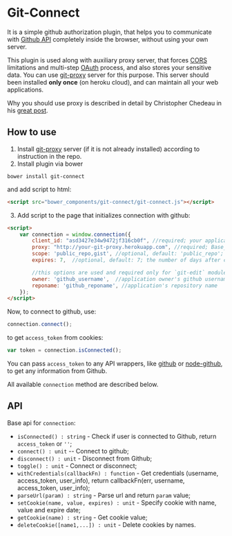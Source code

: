 # Git-Connect

It is a simple github authorization plugin, that helps you to communicate with
[Github API](https://developer.github.com/v3/) completely inside the browser,
without using your own server.

This plugin is used along with auxiliary proxy server, that forces [CORS](http://en.wikipedia.org/wiki/Cross-origin_resource_sharing)
limitations and multi-step [OAuth](https://developer.github.com/v3/oauth/) process, and also stores your sensitive data.
You can use [git-proxy](https://github.com/krispo/git-proxy) server for this purpose.
This server should been installed **only once** (on heroku cloud), and can maintain all your web applications.

Why you should use proxy is described in detail by Christopher Chedeau in his [great post](http://blog.vjeux.com/2012/javascript/github-oauth-login-browser-side.html).

## How to use

1. Install [git-proxy](https://github.com/krispo/git-proxy) server (if it is not already installed) according to instruction in the repo.
2. Install plugin via bower
```
bower install git-connect
```
and add script to html:
```html
<script src="bower_components/git-connect/git-connect.js"></script>
```
3. Add script to the page that initializes connection with github:
```html
<script>
    var connection = window.connection({
        client_id: "asd3427e34w9472jf316cb0f", //required; your application `client_id` in Github
        proxy: "http://your-git-proxy.herokuapp.com", //required; Base_URI to your git-proxy server
        scope: 'public_repo,gist', //optional, default: 'public_repo'; Github scopes like repo,gist,user,...
        expires: 7,  //optional, default: 7; the number of days after coockies expire

        //this options are used and required only for `git-edit` module
        owner: 'github_username',  //application owner's github username
        reponame: 'github_reponame', //application's repository name
    });
</script>
```

Now, to connect to github, use:
```javascript
connection.connect();
```
to get `access_token` from cookies:
```javascript
var token = connection.isConnected();
```
You can pass `access_token` to any API wrappers, like [github](https://github.com/michael/github) or [node-github](https://github.com/mikedeboer/node-github), to get any information from Github.

All available `connection` method are described below.

## API
Base api for `connection`:
* `isConnected() : string` - Check if user is connected to Github, return `access_token` or `''`;
* `connect() : unit` -- Connect to github;
* `disconnect() : unit` - Disconnect from Github;
* `toggle() : unit` - Connect or disconnect;
* `withCredentials(callbackFn) : function` - Get credentials (username, access_token, user_info), return callbackFn(err, username, access_token, user_info);
* `parseUrl(param) : string` - Parse url and return `param` value;
* `setCookie(name, value, expires) : unit` - Specify cookie with name, value and expire date;
* `getCookie(name) : string` - Get cookie value;
* `deleteCookie([name1,...]) : unit` - Delete cookies by names.


